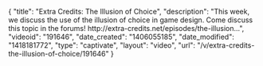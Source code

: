 {
    "title": "Extra Credits: The Illusion of Choice",
    "description": "This week, we discuss the use of the illusion of choice in game design. Come discuss this topic in the forums! http:\/\/extra-credits.net\/episodes\/the-illusion...",
    "videoid": "191646",
    "date_created": "1406055185",
    "date_modified": "1418181772",
    "type": "captivate",
    "layout": "video",
    "url": "\/v\/extra-credits-the-illusion-of-choice\/191646"
}